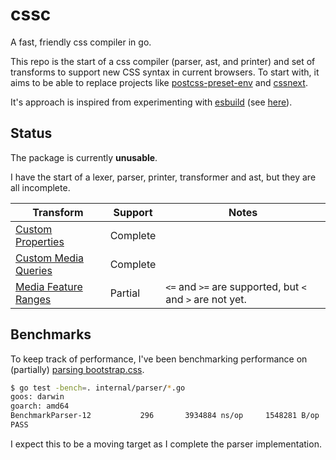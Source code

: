 # cssc
A fast, friendly css compiler in go.

This repo is the start of a css compiler (parser, ast, and printer) and set of transforms to support new CSS syntax in current browsers. To
start with, it aims to be able to replace projects like [postcss-preset-env](https://github.com/csstools/postcss-preset-env) and [cssnext](https://github.com/MoOx/postcss-cssnext).

It's approach is inspired from experimenting with [esbuild](https://github.com/evanw/esbuild) (see [here](https://github.com/evanw/esbuild/issues/111#issuecomment-673115702)).

## Status
The package is currently **unusable**.

I have the start of a lexer, parser, printer, transformer and ast, but they are all incomplete.


| Transform  | Support | Notes |
| ------------- | ------------- | ------------- |
| [Custom Properties](https://www.w3.org/TR/css-variables-1/) | Complete | |
| [Custom Media Queries](https://www.w3.org/TR/mediaqueries-5/#custom-mq) | Complete | |
| [Media Feature Ranges](https://www.w3.org/TR/mediaqueries-4/#mq-min-max) | Partial | `<=` and `>=` are supported, but `<` and `>` are not yet. |

## Benchmarks
To keep track of performance, I've been benchmarking performance on (partially) [parsing bootstrap.css](https://github.com/postcss/benchmark).

```bash
$ go test -bench=. internal/parser/*.go
goos: darwin
goarch: amd64
BenchmarkParser-12    	     296	   3934884 ns/op	 1548281 B/op	   45916 allocs/op
PASS
```

I expect this to be a moving target as I complete the parser implementation.
